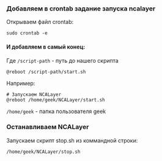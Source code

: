 ### Добавляем в crontab задание запуска ncalayer 

Открываем файл crontab:
```
sudo crontab -e
```


#### И добавляем в самый конец:

Где ```/script-path``` - путь до нашего скрипта

```
@reboot /script-path/start.sh
``` 

Например:

```
# Запускаем NCALayer
@reboot /home/geek/NCALayer/start.sh
```

```/home/geek``` - папка пользователя geek 



### Останавливаем NCALayer

Запускаем скрипт stop.sh из коммандной строки:
```
/home/geek/NCALayer/stop.sh
```

